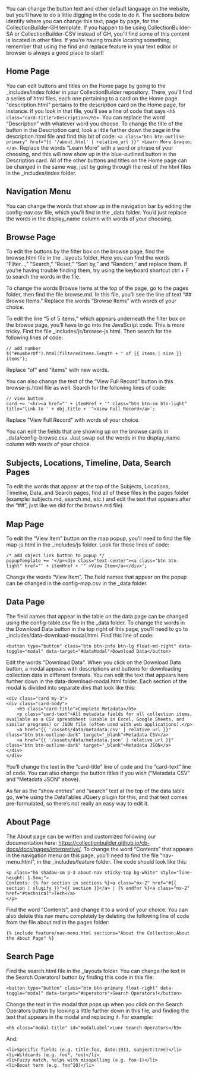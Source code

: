 You can change the button text and other default language on the website, but you’ll have to do a little digging in the code to do it. The sections below identify where you can change this text, page by page, for the CollectionBuilder-GH template. If you happen to be using CollectionBuilder-SA or CollectionBuilder-CSV instead of GH, you'll find some of this content is located in other files. If you're having trouble locating something, remember that using the find and replace feature in your text editor or browser is always a good place to start!

## Home Page
You can edit buttons and titles on the Home page by going to the _includes/index folder in your CollectionBuilder repository. There, you’ll find a series of html files, each one pertaining to a card on the Home page. "description.html" pertains to the description card on the Home page, for instance. If you look in that file, you’ll see a line of code that says `<h5 class="card-title">Description</h5>`. You can replace the word “Description” with whatever word you choose. To change the title of the button in the Description card, look a little further down the page in the description.html file and find this bit of code: `<a class="btn btn-outline-primary" href="{{ '/about.html' | relative_url }}" >Learn More &raquo;</a>`. Replace the words “Learn More” with a word or phrase of your choosing, and this will now show up in the blue-outlined button in the Description card. All of the other buttons and titles on the Home page can be changed in the same way, just by going through the rest of the html files in the _includes/index folder. 

## Navigation Menu
You can change the words that show up in the navigation bar by editing the config-nav.csv file, which you’ll find in the _data folder. You’d just replace the words in the display_name column with words of your choosing.

## Browse Page
To edit the buttons by the filter box on the browse page, find the browse.html file in the _layouts folder. Here you can find the words “Filter…,” “Search,” “Reset,” “Sort by,” and “Random,” and replace them. If you’re having trouble finding them, try using the keyboard shortcut ctrl + F to search the words in the file. 

To change the words Browse Items at the top of the page, go to the pages folder, then find the file browse.md. In this file, you’ll see the line of text “## Browse Items.” Replace the words “Browse Items” with words of your choice.

To edit the line “5 of 5 items,” which appears underneath the filter box on the browse page, you’ll have to go into the JavaScript code. This is more tricky. Find the file _includes/js/browse-js.html. Then search for the following lines of code:

```
// add number 
$("#numberOf").html(filteredItems.length + " of {{ items | size }} items");
```

Replace "of" and "items" with new words.

You can also change the text of the “View Full Record” button in this browse-js.html file as well. Search for the following lines of code:

```
// view button
card += '<hr><a href="' + itemHref + '" class="btn btn-sm btn-light" title="link to ' + obj.title + '">View Full Record</a>';
```

Replace "View Full Record" with words of your choice.

You can edit the fields that are showing up on the browse cards in _data/config-browse.csv. Just swap out the words in the display_name column with words of your choice.

## Subjects, Locations, Timeline, Data, Search Pages
To edit the words that appear at the top of the Subjects, Locations, Timeline, Data, and Search pages, find all of these files in the pages folder (example: subjects.md, search.md, etc.) and edit the text that appears after the “##”, just like we did for the browse.md file). 

## Map Page
To edit the “View Item” button on the map popup, you’ll need to find the file map-js.html in the _includes/js folder. Look for these lines of code:

```
/* add object link button to popup */
popupTemplate += '</p><div class="text-center"><a class="btn btn-light" href="' + itemHref + '" >View Item</a></div>';
```

Change the words “View Item”. The field names that appear on the popup can be changed in the config-map.csv in the _data folder.

## Data Page
The field names that appear in the table on the data page can be changed using the config-table.csv file in the _data folder. To change the words in the Download Data button in the top right of this page, you’ll need to go to _includes/data-download-modal.html. Find this line of code:

`<button type="button" class="btn btn-info btn-lg float-md-right" data-toggle="modal" data-target="#dataModal">Download Data</button>`

Edit the words "Download Data". When you click on the Download Data button, a modal appears with descriptions and buttons for downloading collection data in different formats. You can edit the text that appears here further down in the data-download-modal.html folder. Each section of the modal is divided into separate divs that look like this:

```
<div class="card my-3">
<div class="card-body">
    <h5 class="card-title">Complete Metadata</h5>
    <p class="card-text">All metadata fields for all collection items, available as a CSV spreadsheet (usable in Excel, Google Sheets, and similar programs) or JSON file (often used with web applications).</p>
    <a href="{{ '/assets/data/metadata.csv' | relative_url }}" class="btn btn-outline-dark" target="_blank">Metadata CSV</a>
    <a href="{{ '/assets/data/metadata.json' | relative_url }}" class="btn btn-outline-dark" target="_blank">Metadata JSON</a>
</div>
</div>
```

You’ll change the text in the “card-title” line of code and the “card-text” line of code. You can also change the button titles if you wish (“Metadata CSV” and “Metadata JSON” above). 

As far as the “show entries” and “search” text at the top of the data table go, we’re using the DataTables JQuery plugin for this, and that text comes pre-formulated, so there’s not really an easy way to edit it. 

## About Page
The About page can be written and customized following our documentation here: <https://collectionbuilder.github.io/cb-docs/docs/pages/interpretive/>. To change the word “Contents” that appears in the navigation menu on this page, you’ll need to find the file "nav-menu.html", in the _includes/feature folder. The code should look like this: 

```
<p class="h6 shadow-sm p-3 about-nav sticky-top bg-white" style="line-height: 1.5em;">
Contents: {% for section in sections %}<a class="mx-2" href="#{{ section | slugify }}">{{ section }}</a> | {% endfor %}<a class="mx-2" href="#technical">Tech</a>
</p>
```

Find the word “Contents”, and change it to a word of your choice. You can also delete this nav menu completely by deleting the following line of code from the file about.md in the pages folder:

```
{% include feature/nav-menu.html sections="About the Collection;About the About Page" %}
```

## Search Page
Find the search.html file in the _layouts folder. You can change the text in the Search Operators! button by finding this code in this file: 

`<button type="button" class="btn btn-primary float-right" data-toggle="modal" data-target="#operators">Search Operators!</button>`

Change the text in the modal that pops up when you click on the Search Operators button by looking a little further down in this file, and finding the text that appears in the modal and replacing it. For example:

`<h5 class="modal-title" id="modalLabel">Lunr Search Operators</h5>`

And:

```
<li>Specific fields (e.g. title:foo, date:1911, subject:tree)</li>
<li>Wildcards (e.g. foo*, *oo)</li>
<li>Fuzzy match, helps with misspelling (e.g. foo~1)</li>
<li>Boost term (e.g. foo^10)</li>
```

